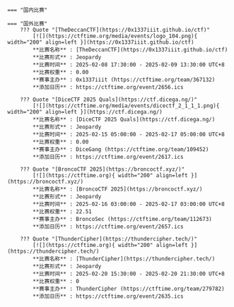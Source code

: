     === "国内比赛"
    
    === "国外比赛"
        ??? Quote "[TheDeccanCTF](https://0x1337iiit.github.io/ctf)"  
            [![](https://ctftime.org/media/events/logo_104.png){ width="200" align=left }](https://0x1337iiit.github.io/ctf)  
            **比赛名称** : [TheDeccanCTF](https://0x1337iiit.github.io/ctf)  
            **比赛形式** : Jeopardy  
            **比赛时间** : 2025-02-08 17:30:00 - 2025-02-09 13:30:00 UTC+8  
            **比赛权重** : 0.00  
            **赛事主办** : 0x1337iiit (https://ctftime.org/team/367132)  
            **添加日历** : https://ctftime.org/event/2656.ics  
            
        ??? Quote "[DiceCTF 2025 Quals](https://ctf.dicega.ng/)"  
            [![](https://ctftime.org/media/events/dicectf_2_1_1_1.png){ width="200" align=left }](https://ctf.dicega.ng/)  
            **比赛名称** : [DiceCTF 2025 Quals](https://ctf.dicega.ng/)  
            **比赛形式** : Jeopardy  
            **比赛时间** : 2025-02-15 05:00:00 - 2025-02-17 05:00:00 UTC+8  
            **比赛权重** : 0.00  
            **赛事主办** : DiceGang (https://ctftime.org/team/109452)  
            **添加日历** : https://ctftime.org/event/2617.ics  
            
        ??? Quote "[BroncoCTF 2025](https://broncoctf.xyz/)"  
            [![](https://ctftime.org){ width="200" align=left }](https://broncoctf.xyz/)  
            **比赛名称** : [BroncoCTF 2025](https://broncoctf.xyz/)  
            **比赛形式** : Jeopardy  
            **比赛时间** : 2025-02-16 03:00:00 - 2025-02-17 03:00:00 UTC+8  
            **比赛权重** : 22.51  
            **赛事主办** : BroncoSec (https://ctftime.org/team/112673)  
            **添加日历** : https://ctftime.org/event/2657.ics  
            
        ??? Quote "[ThunderCipher](https://thundercipher.tech/)"  
            [![](https://ctftime.org){ width="200" align=left }](https://thundercipher.tech/)  
            **比赛名称** : [ThunderCipher](https://thundercipher.tech/)  
            **比赛形式** : Jeopardy  
            **比赛时间** : 2025-02-20 15:30:00 - 2025-02-20 21:30:00 UTC+8  
            **比赛权重** : 0  
            **赛事主办** : ThunderCipher (https://ctftime.org/team/279782)  
            **添加日历** : https://ctftime.org/event/2635.ics  
            